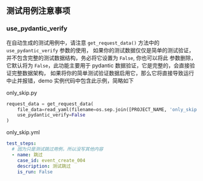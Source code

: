 ## 测试用例注意事项

### use_pydantic_verify

在自动生成的测试用例中，请注意 `get_request_data()` 方法中的 `use_pydantic_verify` 参数的使用，
如果你的测试数据仅仅是简单的测试验证，并不包含完整的测试数据结构，务必将它设置为 `False`, 你也可以将此
参数删除，它默认将为 `False`，此功能主要用于 pydantic 数据验证，它是完整的，会直接验证完整数据架构，
如果将你的简单测试验证数据启用它，那么它将直接导致运行中止并报错，demo 实例代码中包含此示例，简略如下

only_skip.py

```python {3}
request_data = get_request_data(
    file_data=read_yaml(filename=os.sep.join([PROJECT_NAME, 'only_skip.yml'])),
    use_pydantic_verify=False
)
```

only_skip.yml

```yaml
test_steps:
  # 因为只是测试跳过用例，所以没写其他内容
  - name: 跳过
    case_id: event_create_004
    description: 测试跳过
    is_run: False
```




